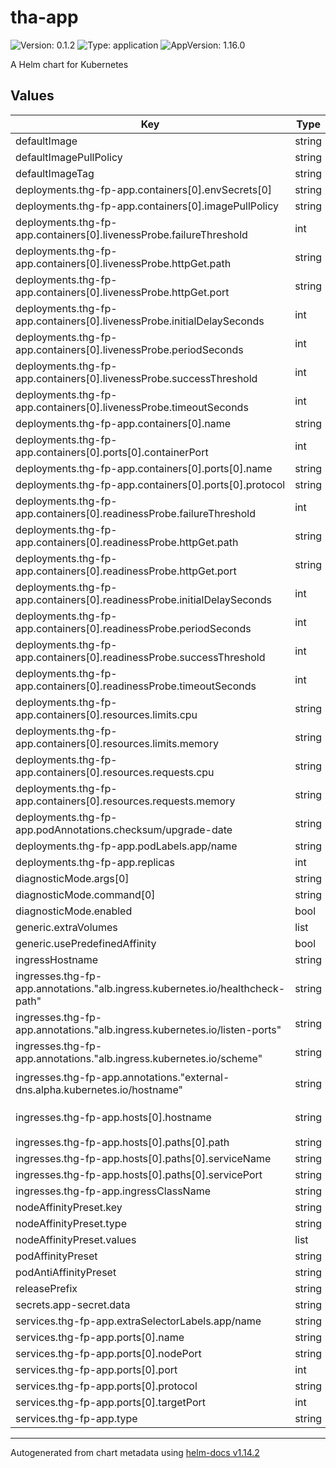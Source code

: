 # tha-app

![Version: 0.1.2](https://img.shields.io/badge/Version-0.1.2-informational?style=flat-square) ![Type: application](https://img.shields.io/badge/Type-application-informational?style=flat-square) ![AppVersion: 1.16.0](https://img.shields.io/badge/AppVersion-1.16.0-informational?style=flat-square)

A Helm chart for Kubernetes

## Values

| Key | Type | Default | Description |
|-----|------|---------|-------------|
| defaultImage | string | `""` |  |
| defaultImagePullPolicy | string | `"IfNotPresent"` |  |
| defaultImageTag | string | `"latest"` |  |
| deployments.thg-fp-app.containers[0].envSecrets[0] | string | `"app-secret"` |  |
| deployments.thg-fp-app.containers[0].imagePullPolicy | string | `"IfNotPresent"` |  |
| deployments.thg-fp-app.containers[0].livenessProbe.failureThreshold | int | `5` |  |
| deployments.thg-fp-app.containers[0].livenessProbe.httpGet.path | string | `"/"` |  |
| deployments.thg-fp-app.containers[0].livenessProbe.httpGet.port | string | `"http"` |  |
| deployments.thg-fp-app.containers[0].livenessProbe.initialDelaySeconds | int | `30` |  |
| deployments.thg-fp-app.containers[0].livenessProbe.periodSeconds | int | `15` |  |
| deployments.thg-fp-app.containers[0].livenessProbe.successThreshold | int | `1` |  |
| deployments.thg-fp-app.containers[0].livenessProbe.timeoutSeconds | int | `10` |  |
| deployments.thg-fp-app.containers[0].name | string | `"thg-fp-app"` |  |
| deployments.thg-fp-app.containers[0].ports[0].containerPort | int | `3000` |  |
| deployments.thg-fp-app.containers[0].ports[0].name | string | `"http"` |  |
| deployments.thg-fp-app.containers[0].ports[0].protocol | string | `"TCP"` |  |
| deployments.thg-fp-app.containers[0].readinessProbe.failureThreshold | int | `3` |  |
| deployments.thg-fp-app.containers[0].readinessProbe.httpGet.path | string | `"/"` |  |
| deployments.thg-fp-app.containers[0].readinessProbe.httpGet.port | string | `"http"` |  |
| deployments.thg-fp-app.containers[0].readinessProbe.initialDelaySeconds | int | `30` |  |
| deployments.thg-fp-app.containers[0].readinessProbe.periodSeconds | int | `5` |  |
| deployments.thg-fp-app.containers[0].readinessProbe.successThreshold | int | `1` |  |
| deployments.thg-fp-app.containers[0].readinessProbe.timeoutSeconds | int | `3` |  |
| deployments.thg-fp-app.containers[0].resources.limits.cpu | string | `"500m"` |  |
| deployments.thg-fp-app.containers[0].resources.limits.memory | string | `"1024Mi"` |  |
| deployments.thg-fp-app.containers[0].resources.requests.cpu | string | `"200m"` |  |
| deployments.thg-fp-app.containers[0].resources.requests.memory | string | `"256Mi"` |  |
| deployments.thg-fp-app.podAnnotations.checksum/upgrade-date | string | `"Updated at {{ now | toString }}"` |  |
| deployments.thg-fp-app.podLabels.app/name | string | `"thg-fp-app"` |  |
| deployments.thg-fp-app.replicas | int | `1` |  |
| diagnosticMode.args[0] | string | `"infinity"` |  |
| diagnosticMode.command[0] | string | `"sleep"` |  |
| diagnosticMode.enabled | bool | `false` |  |
| generic.extraVolumes | list | `[]` |  |
| generic.usePredefinedAffinity | bool | `true` |  |
| ingressHostname | string | `""` |  |
| ingresses.thg-fp-app.annotations."alb.ingress.kubernetes.io/healthcheck-path" | string | `"/v1/health"` |  |
| ingresses.thg-fp-app.annotations."alb.ingress.kubernetes.io/listen-ports" | string | `"[{\"HTTPS\": 443}]"` |  |
| ingresses.thg-fp-app.annotations."alb.ingress.kubernetes.io/scheme" | string | `"internet-facing"` |  |
| ingresses.thg-fp-app.annotations."external-dns.alpha.kubernetes.io/hostname" | string | `"{{ $.Values.ingressHostname }}"` |  |
| ingresses.thg-fp-app.hosts[0].hostname | string | `"{{ $.Values.ingressHostname }}"` |  |
| ingresses.thg-fp-app.hosts[0].paths[0].path | string | `"/"` |  |
| ingresses.thg-fp-app.hosts[0].paths[0].serviceName | string | `"thg-fp-app"` |  |
| ingresses.thg-fp-app.hosts[0].paths[0].servicePort | string | `"http"` |  |
| ingresses.thg-fp-app.ingressClassName | string | `"alb"` |  |
| nodeAffinityPreset.key | string | `""` |  |
| nodeAffinityPreset.type | string | `""` |  |
| nodeAffinityPreset.values | list | `[]` |  |
| podAffinityPreset | string | `"soft"` |  |
| podAntiAffinityPreset | string | `"soft"` |  |
| releasePrefix | string | `"-"` |  |
| secrets.app-secret.data | string | `nil` |  |
| services.thg-fp-app.extraSelectorLabels.app/name | string | `"thg-fp-app"` |  |
| services.thg-fp-app.ports[0].name | string | `"http"` |  |
| services.thg-fp-app.ports[0].nodePort | string | `nil` |  |
| services.thg-fp-app.ports[0].port | int | `80` |  |
| services.thg-fp-app.ports[0].protocol | string | `"TCP"` |  |
| services.thg-fp-app.ports[0].targetPort | int | `3000` |  |
| services.thg-fp-app.type | string | `"NodePort"` |  |

----------------------------------------------
Autogenerated from chart metadata using [helm-docs v1.14.2](https://github.com/norwoodj/helm-docs/releases/v1.14.2)
